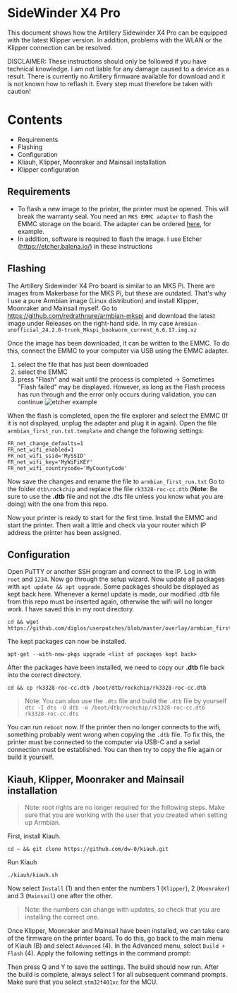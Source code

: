 # SideWinder X4 Pro

This document shows how the Artillery Sidewinder X4 Pro can be equipped with the latest Klipper version. In addition, problems with the WLAN or the Klipper connection can be resolved.

DISCLAIMER: These instructions should only be followed if you have technical knowledge. I am not liable for any damage caused to a device as a result. There is currently no Artillery firmware available for download and it is not known how to reflash it. Every step must therefore be taken with caution!

# Contents

 - Requirements
 - Flashing
 - Configuration
 - Kliauh, Klipper, Moonraker and Mainsail installation
 - Klipper configuration

## Requirements

- To flash a new image to the printer, the printer must be opened. This will break the warranty seal.
You need an `MKS EMMC adapter` to flash the EMMC storage on the board.
The adapter can be ordered [here](https://de.aliexpress.com/item/1005005614719377.html), for example.
- In addition, software is required to flash the image. I use Etcher (https://etcher.balena.io/) in these instructions

## Flashing
The Artillery Sidewinder X4 Pro board is similar to an MKS Pi. There are images from Makerbase for the MKS Pi, but these are outdated. That's why I use a pure Armbian image (Linux distribution) and install Klipper, Moonraker and Mainsail myself.
Go to https://github.com/redrathnure/armbian-mkspi and download the latest image under Releases on the right-hand side. In my case `Armbian-unofficial_24.2.0-trunk_Mkspi_bookworm_current_6.6.17.img.xz`

Once the image has been downloaded, it can be written to the EMMC. To do this, connect the EMMC to your computer via USB using the EMMC adapter.
1. select the file that has just been downloaded
2. select the EMMC
3. press "Flash" and wait until the process is completed -> Sometimes "Flash failed" may be displayed. However, as long as the Flash process has run through and the error only occurs during validation, you can continue
![etcher example](https://i.imgur.com/IDD2Ax7.png)

When the flash is completed, open the file explorer and select the EMMC (If it is not displayed, unplug the adapter and plug it in again).
Open the file `armbian_first_run.txt.template` and change the following settings:
```
FR_net_change_defaults=1
FR_net_wifi_enabled=1
FR_net_wifi_ssid='MySSID'
FR_net_wifi_key='MyWiFiKEY'
FR_net_wifi_countrycode='MyCountyCode'
```
Now save the changes and rename the file to `armbian_first_run.txt`
Go to the folder `dtb\rockchip` and replace the file `rk3328-roc-cc.dtb` (**Note**: Be sure to use the **.dtb** file and not the .dts file unless you know what you are doing) with the one from this repo. 

Now your printer is ready to start for the first time. Install the EMMC and start the printer. Then wait a little and check via your router which IP address the printer has been assigned.

## Configuration

Open PuTTY or another SSH program and connect to the IP. Log in with `root` and `1234`. Now go through the setup wizard.
Now update all packages with `apt update && apt upgrade`.
Some packages should be displayed as kept back here. Whenever a kernel update is made, our modified .dtb file from this repo must be inserted again, otherwise the wifi will no longer work. I have saved this in my root directory.
```
cd && wget https://github.com/diglos/userpatches/blob/master/overlay/armbian_first_run.txt
```
The kept packages can now be installed.
```
apt-get --with-new-pkgs upgrade <list of packages kept back>
```
After the packages have been installed, we need to copy our **.dtb** file back into the correct directory.
```
cd && cp rk3328-roc-cc.dtb /boot/dtb/rockchip/rk3328-roc-cc.dtb
```
> Note: You can also use the `.dts` file and build the `.dtb` file by yourself
> ``
> dtc -I dts -O dtb -o /boot/dtb/rockchip/rk3328-roc-cc.dtb rk3328-roc-cc.dts
> ``

You can run `reboot` now. If the printer then no longer connects to the wifi, something probably went wrong when copying the `.dtb` file. To fix this, the printer must be connected to the computer via USB-C and a serial connection must be established. You can then try to copy the file again or build it yourself.

## Kiauh, Klipper, Moonraker and Mainsail installation

> Note: root rights are no longer required for the following steps. Make sure that you are working with the user that you created when setting up Armbian.

First, install Kiauh.
```
cd ~ && git clone https://github.com/dw-0/kiauh.git
```
Run Kiauh
```
./kiauh/kiauh.sh
```
Now select `Install` (1) and then enter the numbers 1 (`Klipper`), 2 (`Moonraker`) and 3 (`Mainsail`) one after the other. 
> Note: the numbers can change with updates, so check that you are installing the correct one.

Once Klipper, Moonraker and Mainsail have been installed, we can take care of the firmware on the printer board. To do this, go back to the main menu of Kiauh (B) and select `Advanced` (4). In the Advanced menu, select `Build + Flash` (4). Apply the following settings in the command prompt:

Then press Q and Y to save the settings. The build should now run.
After the build is complete, always select 1 for all subsequent command prompts. Make sure that you select `stm32f401xc` for the MCU.
